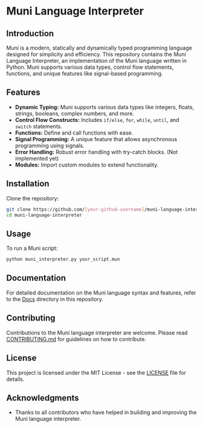 # Muni Language Interpreter

## Introduction

Muni is a modern, statically and dynamically typed programming language designed for simplicity and efficiency. This repository contains the Muni Language Interpreter, an implementation of the Muni language written in Python. Muni supports various data types, control flow statements, functions, and unique features like signal-based programming.

## Features

- **Dynamic Typing:** Muni supports various data types like integers, floats, strings, booleans, complex numbers, and more.
- **Control Flow Constructs:** Includes `if/else`, `for`, `while`, `until`, and `switch` statements.
- **Functions:** Define and call functions with ease.
- **Signal Programming:** A unique feature that allows asynchronous programming using signals.
- **Error Handling:** Robust error handling with try-catch blocks. (Not implemented yet)
- **Modules:** Import custom modules to extend functionality.

## Installation

Clone the repository:

```bash
git clone https://github.com/[your-github-username]/muni-language-interpreter.git
cd muni-language-interpreter
```

## Usage

To run a Muni script:

```bash
python muni_interpreter.py your_script.mun
```

## Documentation

For detailed documentation on the Muni language syntax and features, refer to the [Docs](docs/) directory in this repository.

## Contributing

Contributions to the Muni language interpreter are welcome. Please read [CONTRIBUTING.md](CONTRIBUTING.md) for guidelines on how to contribute.

## License

This project is licensed under the MIT License - see the [LICENSE](LICENSE) file for details.

## Acknowledgments

- Thanks to all contributors who have helped in building and improving the Muni language interpreter.
